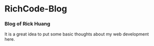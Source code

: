 #                RichCode-Blog
### Blog of Rick Huang 
It is a great idea to put some basic thoughts about my web development here.

